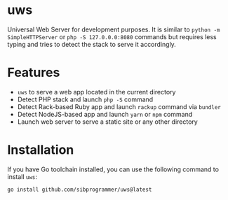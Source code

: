 # uws
Universal Web Server for development purposes. It is similar to `python -m SimpleHTTPServer` or
`php -S 127.0.0.0:8080` commands but requires less typing and tries to detect the stack to serve it accordingly.

# Features

* `uws` to serve a web app located in the current directory
* Detect PHP stack and launch `php -S` command
* Detect Rack-based Ruby app and launch `rackup` command via `bundler`
* Detect NodeJS-based app and launch `yarn` or `npm` command
* Launch web server to serve a static site or any other directory

# Installation

If you have Go toolchain installed, you can use the following command to install `uws`:
```
go install github.com/sibprogrammer/uws@latest
```
